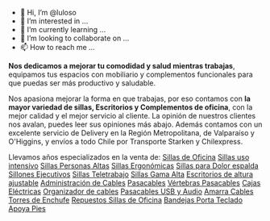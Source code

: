 - 👋 Hi, I’m @luloso
- 👀 I’m interested in ...
- 🌱 I’m currently learning ...
- 💞️ I’m looking to collaborate on ...
- 📫 How to reach me ...

<!---
luloso/luloso is a ✨ special ✨ repository because its `README.md` (this file) appears on your GitHub profile.
You can click the Preview link to take a look at your changes.
--->
<p><b>Nos dedicamos a mejorar tu comodidad y salud mientras trabajas</b>, equipamos tus espacios con mobiliario y complementos funcionales para que puedas ser más productivo y saludable.</p>
<p>Nos apasiona mejorar la forma en que trabajas, por eso contamos con <b>la mayor variedad de sillas, Escritorios y Complementos de oficina</b>, con la mejor calidad y el mejor servicio al cliente. La opinión de nuestros clientes nos avalan, puedes leer sus opiniones más abajo. Además contamos con un excelente servicio de Delivery en la Región Metropolitana, de Valparaíso y O'Higgins, y envíos a todo Chile por Transporte Starken y Chilexpress.</p>
<p>Llevamos años especializados en la venta de: <a href="https://bookstore.cl/sillas-de-oficina-10">Sillas de Oficina</a> <span></span><a href="https://bookstore.cl/sillas-uso-intensivo-37"> Sillas uso intensivo</a> <span></span><a href="https://bookstore.cl/sillas-personas-altas-47"> Sillas Personas Altas</a> <span></span><a href="https://bookstore.cl/sillas-ergonomicas-49"> Sillas Ergonómicas</a> <span></span><a href="https://bookstore.cl/sillas-para-dolor-espalda-59"> Sillas para Dolor espalda</a> <span></span><a href="https://bookstore.cl/sillones-ejecutivos-63"> Sillones Ejecutivos</a> <span></span><a href="https://bookstore.cl/sillas-teletrabajo-100"> Sillas Teletrabajo</a> <span></span><a href="https://bookstore.cl/sillas-gama-alta-35"> Sillas Gama Alta</a> <span></span><a href="https://bookstore.cl/escritorios-de-altura-ajustable-75"> Escritorios de altura ajustable</a> <span></span><a href="https://bookstore.cl/administracion-de-cables-73"> Administración de Cables</a> <span></span><a href="https://bookstore.cl/pasacables-71"> Pasacables</a> <span></span><a href="https://bookstore.cl/vertebras-pasacables-84"> Vértebras Pasacables</a> <span></span><a href="https://bookstore.cl/cajas-electricas-85"> Cajas Eléctricas</a> <span></span><a href="https://bookstore.cl/organizador-de-cables-86"> Organizador de cables</a> <span></span><a href="https://bookstore.cl/pasacables-usb-y-audio-97"> Pasacables USB y Audio</a> <span></span><a href="https://bookstore.cl/amarra-cables-99"> Amarra Cables</a> <span></span><a href="https://bookstore.cl/torres-de-enchufe-70"> Torres de Enchufe</a> <span></span><a href="https://bookstore.cl/repuestos-sillas-de-oficina-91"> Repuestos Sillas de Oficina</a> <span></span><a href="https://bookstore.cl/bandejas-porta-teclado-14"> Bandejas Porta Teclado</a> <span></span><a href="https://bookstore.cl/apoya-pies-69"> Apoya Pies</a></p>
<p></p>
